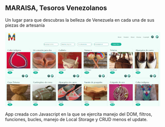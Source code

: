 ## MARAISA, Tesoros Venezolanos

Un lugar para que descubras la belleza de Venezuela en cada una de sus piezas de artesanía  

![Alt text](image.png)

App creada con Javascript en la que se ejercita manejo del DOM, filtros, funciones, bucles, manejo de Local Storage y CRUD menos el update.
